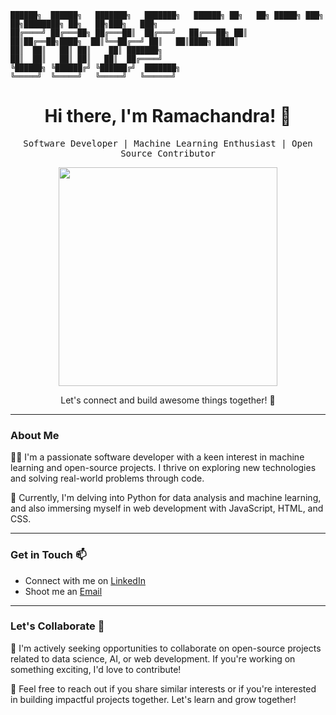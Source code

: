  ```
 ██████╗  ██████╗   ███████╗   ███████╗   ██████╗ ██╗   ██╗ █████╗ ███╗   ██╗████████╗ ██╗   ██╗███╗   ███╗ 
██╔════╝ ██╔═══██╗ ██╔═══██║  ██╔═══╝   ██╔═══██╗ ██║   ██║██╔══██╗████╗  ██║╚══██╔══╝ ██║   ██║████╗ ████║
██║	 ██║   ██║ ██║ 	  ██║ ███████╗ 
██║	 ██║   ██║ ██║   ██║  ██╔════╝
╚██████╗ ╚██████╔╝ ╚██████╔╝  ███████╗ 
 ╚═════╝  ╚═════╝   ╚═════╝   ╚══════╝ 
```
<h1 align="center">Hi there, I'm Ramachandra! 👋</h1>

<p align="center">
  <samp>Software Developer | Machine Learning Enthusiast | Open Source Contributor</samp>
</p>

<p align="center">
  <img src="https://media.giphy.com/media/iIqmM5tTjmpOB9mpbn/giphy.gif" width="350" />
</p>

<p align="center">Let's connect and build awesome things together! 🚀</p>

---

### About Me

👨‍💻 I'm a passionate software developer with a keen interest in machine learning and open-source projects. I thrive on exploring new technologies and solving real-world problems through code.

🌱 Currently, I'm delving into Python for data analysis and machine learning, and also immersing myself in web development with JavaScript, HTML, and CSS.

---

### Get in Touch 📫

- Connect with me on [LinkedIn](www.linkedin.com/in/ramachandra-udupa)
- Shoot me an [Email](mailto:ramachandraudupa2004@gmail.com)

---

### Let's Collaborate 🤝

💼 I'm actively seeking opportunities to collaborate on open-source projects related to data science, AI, or web development. If you're working on something exciting, I'd love to contribute!

🚀 Feel free to reach out if you share similar interests or if you're interested in building impactful projects together. Let's learn and grow together!
